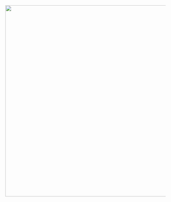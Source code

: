 <img width = "600" heigth = "500" src = https://user-images.githubusercontent.com/37679460/149269095-cc7b5959-c1fe-4167-939f-a22d9cd7179c.png>
